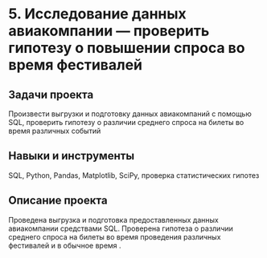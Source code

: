 # 5. Исследование данных авиакомпании — проверить гипотезу о повышении спроса во время фестивалей
## Задачи проекта
Произвести выгрузки и подготовку данных авиакомпаний с помощью SQL, проверить гипотезу о различии среднего спроса на билеты во время различных событий
## Навыки и инструменты
SQL, Python, Pandas, Matplotlib, SciPy, проверка статистических гипотез
## Описание проекта
Проведена выгрузка и подготовка предоставленных данных авиакомпании средствами SQL. Проверена гипотеза о различии среднего спроса на билеты во время проведения различных фестивалей и в обычное время .
